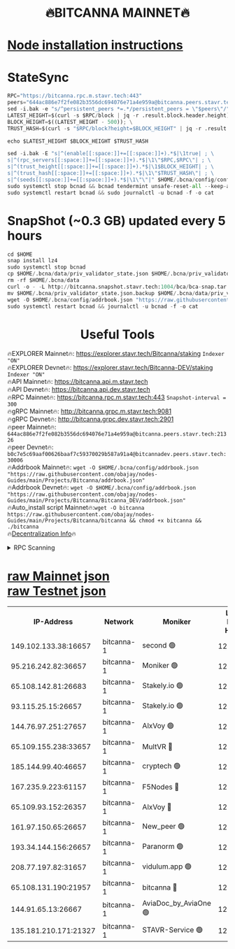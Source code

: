 <h1 align="center"> 🔥BITCANNA MAINNET🔥</h1>


[Node installation instructions](https://github.com/obajay/nodes-Guides/tree/main/Projects/Bitcanna)
=

# StateSync
```python
RPC="https://bitcanna.rpc.m.stavr.tech:443"
peers="644ac886e7f2fe082b3556dc694076e71a4e959a@bitcanna.peers.stavr.tech:21326"
sed -i.bak -e "s/^persistent_peers *=.*/persistent_peers = \"$peers\"/" $HOME/.bcna/config/config.toml
LATEST_HEIGHT=$(curl -s $RPC/block | jq -r .result.block.header.height); \
BLOCK_HEIGHT=$((LATEST_HEIGHT - 500)); \
TRUST_HASH=$(curl -s "$RPC/block?height=$BLOCK_HEIGHT" | jq -r .result.block_id.hash)

echo $LATEST_HEIGHT $BLOCK_HEIGHT $TRUST_HASH

sed -i.bak -E "s|^(enable[[:space:]]+=[[:space:]]+).*$|\1true| ; \
s|^(rpc_servers[[:space:]]+=[[:space:]]+).*$|\1\"$RPC,$RPC\"| ; \
s|^(trust_height[[:space:]]+=[[:space:]]+).*$|\1$BLOCK_HEIGHT| ; \
s|^(trust_hash[[:space:]]+=[[:space:]]+).*$|\1\"$TRUST_HASH\"| ; \
s|^(seeds[[:space:]]+=[[:space:]]+).*$|\1\"\"|" $HOME/.bcna/config/config.toml
sudo systemctl stop bcnad && bcnad tendermint unsafe-reset-all --keep-addr-book
sudo systemctl restart bcnad && sudo journalctl -u bcnad -f -o cat
```
# SnapShot (~0.3 GB) updated every 5 hours
```python
cd $HOME
snap install lz4
sudo systemctl stop bcnad
cp $HOME/.bcna/data/priv_validator_state.json $HOME/.bcna/priv_validator_state.json.backup
rm -rf $HOME/.bcna/data
curl -o - -L http://bitcanna.snapshot.stavr.tech:1004/bca/bca-snap.tar.lz4 | lz4 -c -d - | tar -x -C $HOME/.bcna --strip-components 2
mv $HOME/.bcna/priv_validator_state.json.backup $HOME/.bcna/data/priv_validator_state.json
wget -O $HOME/.bcna/config/addrbook.json "https://raw.githubusercontent.com/obajay/nodes-Guides/main/Projects/Bitcanna/addrbook.json"
sudo systemctl restart bcnad && journalctl -u bcnad -f -o cat
```

 <h1 align="center"> Useful Tools</h1>

🔥EXPLORER Mainnet🔥:    https://explorer.stavr.tech/Bitcanna/staking          `Indexer "ON"` \
🔥EXPLORER Devnet🔥:     https://explorer.stavr.tech/Bitcanna-DEV/staking     `Indexer "ON"` \
🔥API Mainnet🔥:         https://bitcanna.api.m.stavr.tech \
🔥API Devnet🔥:          https://bitcanna.api.dev.stavr.tech \
🔥RPC Mainnet🔥:         https://bitcanna.rpc.m.stavr.tech:443         `Snapshot-interval = 300` \
🔥gRPC Mainnet🔥:        http://bitcanna.grpc.m.stavr.tech:9081 \
🔥gRPC Devnet🔥:         http://bitcanna.grpc.dev.stavr.tech:2901 \
🔥peer Mainnet🔥:        `644ac886e7f2fe082b3556dc694076e71a4e959a@bitcanna.peers.stavr.tech:21326` \
🔥peer Devnet🔥:         `b0c7e5c69aaf00626baaf7c59370029b587a91a4@bitcannadev.peers.stavr.tech:30006` \
🔥Addrbook Mainnet🔥:    ```wget -O $HOME/.bcna/config/addrbook.json "https://raw.githubusercontent.com/obajay/nodes-Guides/main/Projects/Bitcanna/addrbook.json"``` \
🔥Addrbook Devnet🔥:    ```wget -O $HOME/.bcna/config/addrbook.json "https://raw.githubusercontent.com/obajay/nodes-Guides/main/Projects/Bitcanna/Bitcanna_DEV/addrbook.json"``` \
🔥Auto_install script Mainnet🔥:```wget -O bitcanna https://raw.githubusercontent.com/obajay/nodes-Guides/main/Projects/Bitcanna/bitcanna && chmod +x bitcanna && ./bitcanna``` \
🔥[Decentralization Info](https://github.com/obajay/StateSync-snapshots/tree/main/Projects/Bitcanna/Decentralization)🔥


<details>
<summary>RPC Scanning</summary>

<h2 align="center"> We scan nodes in real time every 4 hours. And we provide the final result of RPC endpoints.
We cannot influence the operation of these nodes in any way. </h2>


```python
If Voting Power is higher than 0 --> then the Node is a validator of the network and may be subject to attack and be a potential threat to the chain.
```
```python
We marked such validators with a red symbol
```

</details>

[raw Mainnet json](https://rpc-check.bcam.stavr.tech/bcam/rpc-bcam-result.json) \
[raw Testnet json](https://github.com/obajay/StateSync-snapshots/tree/main/Projects/Bitcanna/Rpc-Check-Testnet)
=



<table><tr><th>IP-Address</th><th>Network</th><th>Moniker</th><th>Latest Block Height</th><th>Earliest Block Height</th><th>Catching Up</th><th>Tx Index</th><th>Voting Power</th><th>Scan Time</th></tr><tr><td>149.102.133.38:16657</td><td>bitcanna-1</td><td>second 🟢</td><td>12601392</td><td>1</td><td>False</td><td>on</td><td>0</td><td>2024-02-15T22:45:19.516062403UTC</td></tr><tr><td>95.216.242.82:36657</td><td>bitcanna-1</td><td>Moniker 🟢</td><td>12601381</td><td>5776907</td><td>False</td><td>on</td><td>0</td><td>2024-02-15T22:44:15.884632465UTC</td></tr><tr><td>65.108.142.81:26683</td><td>bitcanna-1</td><td>Stakely.io 🟢</td><td>12601386</td><td>6152001</td><td>False</td><td>on</td><td>0</td><td>2024-02-15T22:44:42.207134737UTC</td></tr><tr><td>93.115.25.15:26657</td><td>bitcanna-1</td><td>Stakely.io 🟢</td><td>12601385</td><td>6520001</td><td>False</td><td>on</td><td>0</td><td>2024-02-15T22:44:35.623078091UTC</td></tr><tr><td>144.76.97.251:27657</td><td>bitcanna-1</td><td>AlxVoy 🟢</td><td>12601390</td><td>8805201</td><td>False</td><td>on</td><td>0</td><td>2024-02-15T22:45:08.832231092UTC</td></tr><tr><td>65.109.155.238:33657</td><td>bitcanna-1</td><td>MultVR 🔴</td><td>12601387</td><td>9933415</td><td>False</td><td>on</td><td>352909</td><td>2024-02-15T22:44:50.218408105UTC</td></tr><tr><td>185.144.99.40:46657</td><td>bitcanna-1</td><td>cryptech 🟢</td><td>12601381</td><td>11528001</td><td>False</td><td>on</td><td>0</td><td>2024-02-15T22:44:11.477477349UTC</td></tr><tr><td>167.235.9.223:61157</td><td>bitcanna-1</td><td>F5Nodes 🔴</td><td>12601388</td><td>12084001</td><td>False</td><td>on</td><td>570</td><td>2024-02-15T22:44:52.614538526UTC</td></tr><tr><td>65.109.93.152:26357</td><td>bitcanna-1</td><td>AlxVoy 🔴</td><td>12601392</td><td>12109301</td><td>False</td><td>on</td><td>1391783</td><td>2024-02-15T22:45:20.053551592UTC</td></tr><tr><td>161.97.150.65:26657</td><td>bitcanna-1</td><td>New_peer 🟢</td><td>12601386</td><td>12254001</td><td>False</td><td>on</td><td>0</td><td>2024-02-15T22:44:42.547587363UTC</td></tr><tr><td>193.34.144.156:26657</td><td>bitcanna-1</td><td>Paranorm 🟢</td><td>12601389</td><td>12271301</td><td>False</td><td>on</td><td>0</td><td>2024-02-15T22:44:57.449668222UTC</td></tr><tr><td>208.77.197.82:31657</td><td>bitcanna-1</td><td>vidulum.app 🟢</td><td>12596389</td><td>12386934</td><td>False</td><td>on</td><td>0</td><td>2024-02-15T22:44:45.555203266UTC</td></tr><tr><td>65.108.131.190:21957</td><td>bitcanna-1</td><td>bitcanna 🔴</td><td>12601388</td><td>12501388</td><td>False</td><td>on</td><td>409713</td><td>2024-02-15T22:44:57.148995181UTC</td></tr><tr><td>144.91.65.13:26667</td><td>bitcanna-1</td><td>AviaDoc_by_AviaOne 🟢</td><td>12601389</td><td>12586701</td><td>False</td><td>on</td><td>0</td><td>2024-02-15T22:45:06.059623904UTC</td></tr><tr><td>135.181.210.171:21327</td><td>bitcanna-1</td><td>STAVR-Service 🟢</td><td>12601390</td><td>12600901</td><td>False</td><td>on</td><td>0</td><td>2024-02-15T22:45:08.545530763UTC</td></tr></table>
